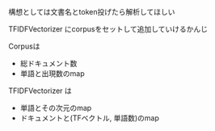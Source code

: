 構想としては文書名とtoken投げたら解析してほしい

TFIDFVectorizer にcorpusをセットして追加していけるかんじ

Corpusは
- 総ドキュメント数
- 単語と出現数のmap

TFIDFVectorizer は
- 単語とその次元のmap
- ドキュメントと(TFベクトル, 単語数)のmap